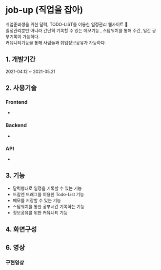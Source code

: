 # job-up (직업을 잡아)
취업준비생을 위한 달력, TODO-LIST를 이용한 일정관리 웹사이트 :memo:  
일정관리뿐만 아니라 간단히 기록할 수 있는 메모기능 , 스탑워치를 통해 주간, 일간 공부기록이 가능하다.  
커뮤니티기능을 통해 사람들과 취업정보공유가 가능하다.

## 1. 개발기간
2021-04.12 ~ 2021-05.21

## 2. 사용기술
### Frontend

* 

### Backend

* 

### API 

* 

## 3. 기능
* 달력형태로 일정을 기록할 수 있는 기능
* 드랍앤 드래그를 이용한 Todo-List 기능
* 메모를 저장할 수 있는 기능
* 스탑워치를 통한 공부시간 기록하는 기능
* 정보공유를 위한 커뮤니티 기능

## 4. 화면구성

## 6. 영상
### 구현영상

